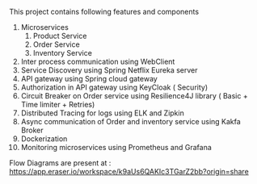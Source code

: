 This project contains following features and components

1. Microservices 
    1. Product Service
    2. Order Service
    3. Inventory Service
2. Inter process communication using WebClient 
3. Service Discovery using Spring Netflix Eureka server
4. API gateway using Spring cloud gateway
5. Authorization in API gateway using KeyCloak ( Security)
6. Circuit Breaker on Order service using Resilience4J library ( Basic + Time limiter + Retries)
7. Distributed Tracing for logs using ELK and Zipkin
8. Async communication of Order and inventory service using Kakfa Broker
9. Dockerization
10. Monitoring microservices using Prometheus and Grafana

Flow Diagrams are present at : https://app.eraser.io/workspace/k9aUs6QAKIc3TGarZ2bb?origin=share
